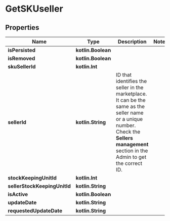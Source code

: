 
# GetSKUseller

## Properties
Name | Type | Description | Notes
------------ | ------------- | ------------- | -------------
**isPersisted** | **kotlin.Boolean** |  | 
**isRemoved** | **kotlin.Boolean** |  | 
**skuSellerId** | **kotlin.Int** |  | 
**sellerId** | **kotlin.String** | ID that identifies the seller in the marketplace. It can be the same as the seller name or a unique number. Check the **Sellers management** section in the Admin to get the correct ID. | 
**stockKeepingUnitId** | **kotlin.Int** |  | 
**sellerStockKeepingUnitId** | **kotlin.String** |  | 
**isActive** | **kotlin.Boolean** |  | 
**updateDate** | **kotlin.String** |  | 
**requestedUpdateDate** | **kotlin.String** |  | 



